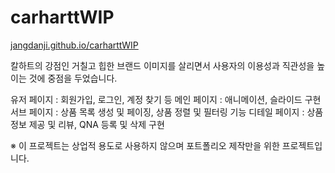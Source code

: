 # carharttWIP

[jangdanji.github.io/carharttWIP](https://jangdanji.github.io/carharttWIP)

칼하트의 강점인 거칠고 힙한 브랜드 이미지를 살리면서 사용자의 이용성과 직관성을 높이는 것에 중점을 두었습니다.

유저 페이지 : 회원가입, 로그인, 계정 찾기 등
메인 페이지 : 애니메이션, 슬라이드 구현
서브 페이지 : 상품 목록 생성 및 페이징, 상품 정렬 및 필터링 기능
디테일 페이지 : 상품 정보 제공 및 리뷰, QNA 등록 및 삭제 구현

※ 이 프로젝트는 상업적 용도로 사용하지 않으며 포트폴리오 제작만을 위한 프로젝트입니다.

